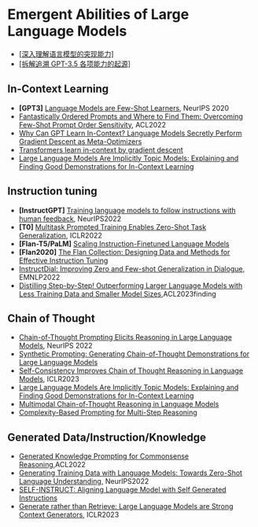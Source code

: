 # Emergent Abilities of Large Language Models

- [[深入理解语言模型的突现能力]](https://yaofu.notion.site/A-Closer-Look-at-Large-Language-Models-Emergent-Abilities-493876b55df5479d80686f68a1abd72f)
- [[拆解追溯 GPT-3.5 各项能力的起源]](https://yaofu.notion.site/How-does-GPT-Obtain-its-Ability-Tracing-Emergent-Abilities-of-Language-Models-to-their-Sources-b9a57ac0fcf74f30a1ab9e3e36fa1dc1)


## In-Context Learning
- **[GPT3]** [Language Models are Few-Shot Learners](https://proceedings.neurips.cc/paper_files/paper/2020/file/1457c0d6bfcb4967418bfb8ac142f64a-Paper.pdf), NeurIPS 2020
- [Fantastically Ordered Prompts and Where to Find Them: Overcoming Few-Shot Prompt Order Sensitivity](https://aclanthology.org/2022.acl-long.556/), ACL2022
- [Why Can GPT Learn In-Context? Language Models Secretly Perform Gradient Descent as Meta-Optimizers](https://arxiv.org/abs/2212.10559)
- [Transformers learn in-context by gradient descent](https://arxiv.org/abs/2212.07677)
- [Large Language Models Are Implicitly Topic Models: Explaining and Finding Good Demonstrations for In-Context Learning](https://arxiv.org/abs/2301.11916)


## Instruction tuning
- **[InstructGPT]** [Training language models to follow instructions with human feedback](https://proceedings.neurips.cc/paper_files/paper/2022/file/b1efde53be364a73914f58805a001731-Paper-Conference.pdf), NeurIPS2022
- **[T0]** [Multitask Prompted Training Enables Zero-Shot Task Generalization](https://openreview.net/pdf?id=9Vrb9D0WI4), ICLR2022
- **[Flan-T5/PaLM]** [Scaling Instruction-Finetuned Language Models](https://arxiv.org/abs/2210.11416)
- **[Flan2020]** [The Flan Collection: Designing Data and Methods for Effective Instruction Tuning](https://arxiv.org/abs/2301.13688)
- [InstructDial: Improving Zero and Few-shot Generalization in Dialogue](https://aclanthology.org/2022.emnlp-main.33/), EMNLP2022
- [Distilling Step-by-Step! Outperforming Larger Language Models with Less Training Data and Smaller Model Sizes](https://arxiv.org/abs/2305.02301),ACL2023finding

## Chain of Thought
- [Chain-of-Thought Prompting Elicits Reasoning in Large Language Models](https://proceedings.neurips.cc/paper_files/paper/2022/file/9d5609613524ecf4f15af0f7b31abca4-Paper-Conference.pdf), NeurIPS 2022
- [Synthetic Prompting: Generating Chain-of-Thought Demonstrations for Large Language Models](https://arxiv.org/abs/2302.00618)
- [Self-Consistency Improves Chain of Thought Reasoning in Language Models](https://arxiv.org/abs/2203.11171), ICLR2023
- [Large Language Models Are Implicitly Topic Models: Explaining and Finding Good Demonstrations for In-Context Learning](https://arxiv.org/abs/2301.11916)
- [Multimodal Chain-of-Thought Reasoning in Language Models](https://arxiv.org/abs/2302.00923)
- [Complexity-Based Prompting for Multi-Step Reasoning](https://arxiv.org/abs/2210.00720)

## Generated Data/Instruction/Knowledge
- [Generated Knowledge Prompting for Commonsense Reasoning](https://aclanthology.org/2022.acl-long.225/),ACL2022
- [Generating Training Data with Language Models: Towards Zero-Shot Language Understanding](https://proceedings.neurips.cc/paper_files/paper/2022/file/0346c148ba1c21c6b4780a961ea141dc-Paper-Conference.pdf), NeurIPS2022
- [SELF-INSTRUCT: Aligning Language Model with Self Generated Instructions](https://arxiv.org/abs/2212.10560)
- [Generate rather than Retrieve: Large Language Models are Strong Context Generators](https://arxiv.org/abs/2209.10063), ICLR2023


